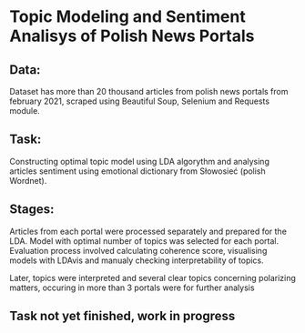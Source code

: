 # Topic Modeling and Sentiment Analisys of Polish News Portals

## Data:  
Dataset has more than 20 thousand articles from polish news portals from february 2021, scraped using Beautiful Soup, Selenium and Requests module.  

## Task:  
Constructing optimal topic model using LDA algorythm and analysing articles sentiment using emotional dictionary from Słowosieć (polish Wordnet).  

## Stages:  
Articles from each portal were processed separately and prepared for the LDA. Model with optimal number of topics was selected for each portal. Evaluation process involved calculating coherence score, visualising models with LDAvis and manualy checking interpretability of topics. 

Later, topics were interpreted and several clear topics concerning polarizing matters, occuring in more than 3 portals were for further analysis

## Task not yet finished, work in progress
